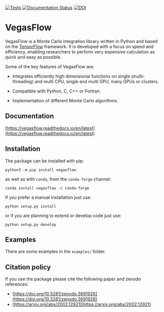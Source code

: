 [![Tests](https://github.com/N3PDF/vegasflow/workflows/pytest/badge.svg)](https://github.com/N3PDF/vegasflow/actions?query=workflow%3A%22pytest%22)
[![Documentation Status](https://readthedocs.org/projects/vegasflow/badge/?version=latest)](https://vegasflow.readthedocs.io/en/latest/?badge=latest)
[![DOI](https://zenodo.org/badge/226363558.svg)](https://zenodo.org/badge/latestdoi/226363558)


# VegasFlow

VegasFlow is a Monte Carlo integration library written in Python and based on the [TensorFlow](https://www.tensorflow.org/) framework. It is developed with a focus on speed and efficiency, enabling researchers to perform very expensive calculation as quick and easy as possible.

Some of the key features of VegasFlow are:
- Integrates efficiently high dimensional functions on single (multi-threading) and multi CPU, single and multi GPU, many GPUs or clusters.

- Compatible with Python, C, C++ or Fortran.

- Implementation of different Monte Carlo algorithms.

## Documentation

[https://vegasflow.readthedocs.io/en/latest](https://vegasflow.readthedocs.io/en/latest)


## Installation

The package can be installed with pip:
```
python3 -m pip install vegasflow
```

as well as with `conda`, from the `conda-forge` channel:
```
conda install vegasflow -c conda-forge
```

If you prefer a manual installation just use:
```
python setup.py install
```
or if you are planning to extend or develop code just use:
```
python setup.py develop
```

## Examples

There are some examples in the `examples/` folder.

## Citation policy

If you use the package please cite the following paper and zenodo references:
- [https://doi.org/10.5281/zenodo.3691926](https://doi.org/10.5281/zenodo.3691926)
- [https://arxiv.org/abs/2002.12921](https://arxiv.org/abs/2002.12921)
